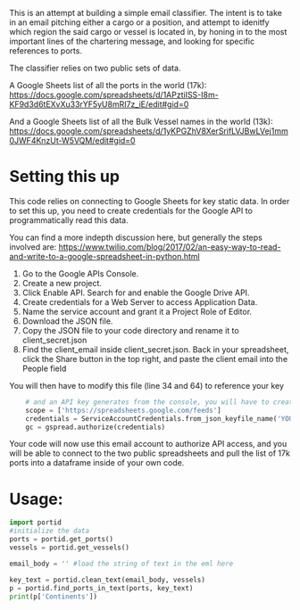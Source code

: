 This is an attempt at building a simple email classifier. The intent is to take in an email pitching either a cargo or a position, and attempt to idenitfy which region the said cargo or vessel is located in, by honing in to the most important lines of the chartering message, and looking for specific references to ports.

The classifier relies on two public sets of data.

A Google Sheets list of all the ports in the world (17k):
https://docs.google.com/spreadsheets/d/1APztiISS-I8m-KF9d3d6tEXvXu33rYF5yU8mRI7z_iE/edit#gid=0

And a Google Sheets list of all the Bulk Vessel names in the world (13k):
https://docs.google.com/spreadsheets/d/1yKPGZhV8XerSrifLVJBwLVej1mm0JWF4KnzUt-W5VQM/edit#gid=0


# Setting this up
This code relies on connecting to Google Sheets for key static data. In order to set this up, you need to create credentials for the Google API to programmatically read this data.

You can find a more indepth discussion here, but generally the steps involved are:
https://www.twilio.com/blog/2017/02/an-easy-way-to-read-and-write-to-a-google-spreadsheet-in-python.html

1. Go to the Google APIs Console.
2. Create a new project.
3. Click Enable API. Search for and enable the Google Drive API.
4. Create credentials for a Web Server to access Application Data.
5. Name the service account and grant it a Project Role of Editor.
6. Download the JSON file.
7. Copy the JSON file to your code directory and rename it to client_secret.json
8. Find the  client_email inside client_secret.json. Back in your spreadsheet, click the Share button in the top right, and paste the client email into the People field

You will then have to modify this file (line 34 and 64) to reference your key
```python
    # and an API key generates from the console, you will have to create your own integration key
    scope = ['https://spreadsheets.google.com/feeds']
    credentials = ServiceAccountCredentials.from_json_keyfile_name('YOUR_FILENAME_HERE', scope)
    gc = gspread.authorize(credentials)
```
Your code will now use this email account to authorize API access, and you will be able to connect to the two public spreadsheets and pull the list of 17k ports into a dataframe inside of your own code.

# Usage:
```python
import portid
#initialize the data
ports = portid.get_ports()
vessels = portid.get_vessels()

email_body = '' #load the string of text in the eml here

key_text = portid.clean_text(email_body, vessels)
p = portid.find_ports_in_text(ports, key_text)
print(p['Continents'])
```
